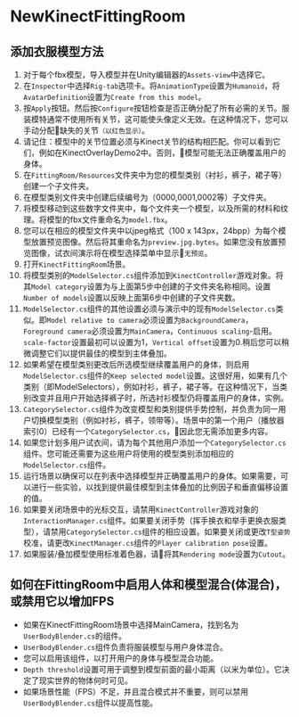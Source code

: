 # NewKinectFittingRoom

## 添加衣服模型方法
1. 对于每个fbx模型，导入模型并在Unity编辑器的`Assets-view`中选择它。
2. 在`Inspector`中选择`Rig-tab`选项卡。将`AnimationType`设置为`Humanoid`，将`AvatarDefinition`设置为`Create from this model`。
3. 按`Apply`按钮。然后按`Configure`按钮检查是否正确分配了所有必需的关节。服装模特通常不使用所有关节，这可能使头像定义无效。在这种情况下，您可以手动分配:bug:缺失的关节`（以红色显示）`。
4. 请记住：模型中的关节位置必须与Kinect关节的结构相匹配。你可以看到它们，例如在KinectOverlayDemo2中。否则，:bug:模型可能无法正确覆盖用户的身体。
5. 在`FittingRoom/Resources`文件夹中为您的模型类别（衬衫，裤子，裙子等）创建一个子文件夹。
6. 在模型类别文件夹中创建后续编号为（0000,0001,0002等）子文件夹。
7. 将模型移动到这些数字文件夹中，每个文件夹一个模型，以及所需的材料和纹理。将模型的fbx文件重命名为`model.fbx`。
8. 您可以在相应的模型文件夹中以jpeg格式（100 x 143px，24bpp）为每个模型放置预览图像。然后将其重命名为`preview.jpg.bytes`。如果您没有放置预览图像，试衣间演示将在模型选择菜单中显示:bug:`无预览`。
9. 打开`KinectFittingRoom`场景。   
10. 将模型类别的`ModelSelector.cs`组件添加到`KinectController`游戏对象。将其`Model category`设置为与上面第5步中创建的子文件夹名称相同。设置`Number of models`设置以反映上面第6步中创建的子文件夹数。
11. `ModelSelector.cs`组件的其他设置必须与演示中的现有`ModelSelector.cs`类似。即`Model relative to camera`必须设置为`BackgroundCamera`，`Foreground camera`必须设置为`MainCamera`，`Continuous scaling`-启用。`scale-factor`设置最初可以设置为1，`Vertical offset`设置为0.稍后您可以稍微调整它们以提供最佳的模型到主体叠加。
12. 如果希望在模型类别更改后所选模型继续覆盖用户的身体，则启用`ModelSelector.cs`组件的`Keep selected model`设置。这很好用，如果有几个类别（即ModelSelectors），例如衬衫，裤子，裙子等。在这种情况下，当类别改变并且用户开始选择裤子时，所选衬衫模型仍将覆盖用户的身体，实例。
13. `CategorySelector.cs`组件为改变模型和类别提供手势控制，并负责为同一用户切换模型类别（例如衬衫，裤子，领带等）。场景中的第一个用户（播放器索引0）已经有一个`CategorySelector.cs`，:bug:因此您无需添加更多内容。
14. 如果您计划多用户试衣间，请为每个其他用户添加一个`CategorySelector.cs`组件。您可能还需要为这些用户将使用的模型类别添加相应的`ModelSelector.cs`组件。
15. 运行场景以确保可以在列表中选择模型并正确覆盖用户的身体。如果需要，可以进行一些实验，以找到提供最佳模型到主体叠加的比例因子和垂直偏移设置的值。
16. 如果要关闭场景中的光标交互，请禁用`KinectController`游戏对象的`InteractionManager.cs`组件。如果要关闭手势（挥手换衣和举手更换衣服类型），请禁用`CategorySelector.cs`组件的相应设置。如果要关闭或更改`T型姿势`校准，请更改`KinectManager.cs`组件的`Player calibration pose`设置。
17. 如果服装/叠加模型使用标准着色器，请:bug:将其`Rendering mode`设置为`Cutout`。

## 如何在FittingRoom中启用人体和模型混合(体混合)，或禁用它以增加FPS
* 如果在KinectFittingRoom场景中选择MainCamera，找到名为`UserBodyBlender.cs`的组件。
* `UserBodyBlender.cs`组件负责将服装模型与用户身体混合。
* 您可以启用该组件，以打开用户的身体与模型混合功能。
* `Depth threshold`设置可用于调整到模型前面的最小距离（以米为单位）。它决定了现实世界的物体何时可见。
* 如果场景性能（FPS）不足，并且混合模式并不重要，则可以禁用`UserBodyBlender.cs`组件以提高性能。
